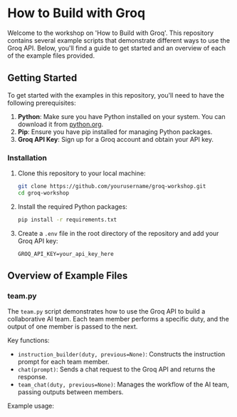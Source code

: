 # How to Build with Groq

Welcome to the workshop on 'How to Build with Groq'. This repository contains several example scripts that demonstrate different ways to use the Groq API. Below, you'll find a guide to get started and an overview of each of the example files provided.

## Getting Started

To get started with the examples in this repository, you'll need to have the following prerequisites:

1. **Python**: Make sure you have Python installed on your system. You can download it from [python.org](https://www.python.org/).
2. **Pip**: Ensure you have pip installed for managing Python packages.
3. **Groq API Key**: Sign up for a Groq account and obtain your API key.

### Installation

1. Clone this repository to your local machine:
    ```sh
    git clone https://github.com/yourusername/groq-workshop.git
    cd groq-workshop
    ```

2. Install the required Python packages:
    ```sh
    pip install -r requirements.txt
    ```

3. Create a `.env` file in the root directory of the repository and add your Groq API key:
    ```
    GROQ_API_KEY=your_api_key_here
    ```

## Overview of Example Files

### team.py

The `team.py` script demonstrates how to use the Groq API to build a collaborative AI team. Each team member performs a specific duty, and the output of one member is passed to the next.

Key functions:
- `instruction_builder(duty, previous=None)`: Constructs the instruction prompt for each team member.
- `chat(prompt)`: Sends a chat request to the Groq API and returns the response.
- `team_chat(duty, previous=None)`: Manages the workflow of the AI team, passing outputs between members.

Example usage:
